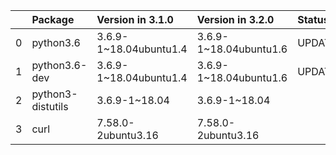 <!-- markdown-link-check-disable -->

|    | Package           | Version in 3.1.0       | Version in 3.2.0       | Status   |
|---:|:------------------|:-----------------------|:-----------------------|:---------|
|  0 | python3.6         | 3.6.9-1~18.04ubuntu1.4 | 3.6.9-1~18.04ubuntu1.6 | UPDATED  |
|  1 | python3.6-dev     | 3.6.9-1~18.04ubuntu1.4 | 3.6.9-1~18.04ubuntu1.6 | UPDATED  |
|  2 | python3-distutils | 3.6.9-1~18.04          | 3.6.9-1~18.04          |          |
|  3 | curl              | 7.58.0-2ubuntu3.16     | 7.58.0-2ubuntu3.16     |          |